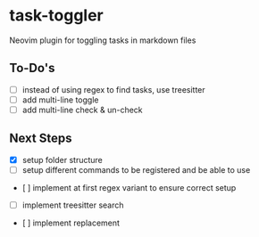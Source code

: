 # task-toggler
Neovim plugin for toggling  tasks in markdown files

## To-Do's

* [ ] instead of using regex to find tasks, use treesitter
* [ ] add multi-line toggle
* [ ] add multi-line check & un-check

## Next Steps

* [x] setup folder structure
* [ ] setup different commands to be registered and be able to use
* [ ] implement at first regex variant to ensure correct setup
* [ ] implement treesitter search
* [ ] implement replacement
